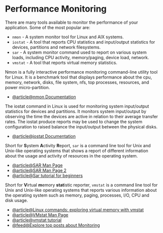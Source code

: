 # Performance Monitoring

There are many tools available to monitor the performance of your application. Some of the most popular are:

- `nmon` - A system monitor tool for Linux and AIX systems.
- `iostat` - A tool that reports CPU statistics and input/output statistics for devices, partitions and network filesystems.
- `sar` - A system monitor command used to report on various system loads, including CPU activity, memory/paging, device load, network.
- `vmstat` - A tool that reports virtual memory statistics.

Nmon is a fully interactive performance monitoring command-line utility tool for Linux. It is a benchmark tool that displays performance about the cpu, memory, network, disks, file system, nfs, top processes, resources, and power micro-partition.

- [@article@nmon Documentation](https://www.ibm.com/docs/en/aix/7.2?topic=n-nmon-command)

The iostat command in Linux is used for monitoring system input/output statistics for devices and partitions. It monitors system input/output by observing the time the devices are active in relation to their average transfer rates. The iostat produce reports may be used to change the system configuration to raised balance the input/output between the physical disks.

- [@article@iostat Documentation](https://man7.org/linux/man-pages/man1/iostat.1.html)

Short for **S**ystem **A**ctivity **R**eport, `sar` is a command line tool for Unix and Unix-like operating systems that shows a report of different information about the usage and activity of resources in the operating system.

- [@article@SAR Man Page](https://man7.org/linux/man-pages/man1/sar.1.html)
- [@article@SAR Man Page 2](https://linux.die.net/man/1/sar)
- [@article@Sar tutorial for beginners](https://linuxhint.com/sar_linux_tutorial/)

Short for **V**irtual **m**emory **stat**istic reporter, `vmstat` is a command line tool for Unix and Unix-like operating systems that reports various information about the operating system such as memory, paging, processes, I/O, CPU and disk usage.

- [@article@Linux commands: exploring virtual memory with vmstat](https://www.redhat.com/sysadmin/linux-commands-vmstat)
- [@article@VMstat Man Page](https://man7.org/linux/man-pages/man8/vmstat.8.html)
- [@article@vmstat tutorial](https://phoenixnap.com/kb/vmstat-command)
- [@feed@Explore top posts about Monitoring](https://app.daily.dev/tags/monitoring?ref=roadmapsh)
